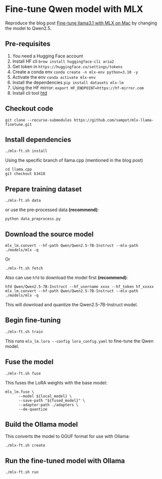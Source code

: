# Fine-tune Qwen model with MLX

Reproduce the blog post [Fine-tune llama3.1 with MLX on Mac](https://samkuo.me/post/2024/08/fine-tune-llama-31-with-mlx-on-mac/) by changing the model to Qwen2.5.

## Pre-requisites

1. You need a Hugging Face account
2. Install HF cli `brew install huggingface-cli aria2`
3. Get token in `https://huggingface.co/settings/tokens`
4. Create a conda env `conda create -n mlx-env python=3.10 -y`
5. Activate the env `conda activate mlx-env`
6. Install the dependencies `pip install datasets mlx-lm`
7. Using the HF mirror: `export HF_ENDPOINT=https://hf-mirror.com`
8. Install cli tool [htd](https://gist.github.com/padeoe/697678ab8e528b85a2a7bddafea1fa4f)

## Checkout code

```
git clone --recurse-submodules https://github.com/sampot/mlx-llama-finetune.git
```

## Install dependencies

```
./mlx-ft.sh install
```

Using the specific branch of llama.cpp (mentioned in the blog post)

```
cd llama.cpp
git checkout b3418
```

## Prepare training dataset

```
./mlx-ft.sh data
```

or use the pre-processed data **(recommend)**:

```
python data_preprocess.py
```

## Download the source model

```
mlx_lm.convert --hf-path Qwen/Qwen2.5-7B-Instruct --mlx-path ./models/mlx -q 
```

Or 

```
./mlx-ft.sh fetch
```

Also can use `hfd` to download the model first **(recommend)**:

```
hfd Qwen/Qwen2.5-7B-Instruct --hf_username xxxx --hf_token hf_xxxxx
mlx_lm.convert --hf-path Qwen/Qwen2.5-7B-Instruct --mlx-path ./models/mlx -q
```

This will download and quantize the Qwen2.5-7B-Instruct model.

## Begin fine-tuning

```
./mlx-ft.sh train
```

This runs `mlx_lm.lora --config lora_config.yaml` to fine-tune the Qwen model.

## Fuse the model

```
./mlx-ft.sh fuse
```

This fuses the LoRA weights with the base model:

```
mlx_lm.fuse \
      --model ${local_model} \
      --save-path "${fused_model}" \
      --adapter-path ./adapters \
      --de-quantize
```

## Build the Ollama model

This converts the model to GGUF format for use with Ollama:

```
./mlx-ft.sh create
```

## Run the fine-tuned model with Ollama

```
./mlx-ft.sh run
```